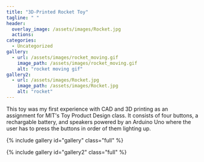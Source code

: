 ```yaml
---
title: "3D-Printed Rocket Toy"
tagline: " "
header:
  overlay_image: /assets/images/Rocket.jpg
  actions:
categories:
  - Uncategorized
gallery:
  - url: /assets/images/rocket_moving.gif
    image_path: /assets/images/rocket_moving.gif
    alt: "rocket moving gif"
gallery2:
  - url: /assets/images/Rocket.jpg
    image_path: /assets/images/Rocket.jpg
    alt: "rocket"
---
```


This toy was my first experience with CAD and 3D printing as an assignment for MIT's Toy Product Design class. It consists of four buttons, a rechargable battery, and speakers powered by an Arduino Uno where the user has to press the buttons in order of them lighting up.

{% include gallery id="gallery" class="full" %}

{% include gallery id="gallery2" class="full" %}





